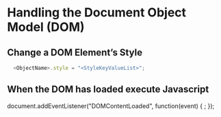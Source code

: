 # Handling the Document Object Model (DOM)

## Change a DOM Element’s Style
```javascript
  <ObjectName>.style = "<StyleKeyValueList>";
```

## When the DOM has loaded execute Javascript
document.addEventListener("DOMContentLoaded", function(event) {
  <eventProcessing>;
});

